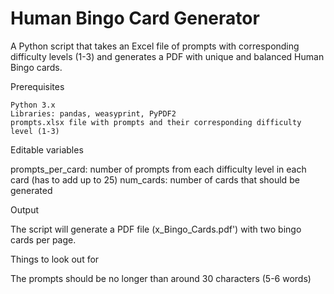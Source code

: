 # Human Bingo Card Generator
A Python script that takes an Excel file of prompts with corresponding difficulty levels (1-3) and generates a PDF with unique and balanced Human Bingo cards.


Prerequisites

    Python 3.x
    Libraries: pandas, weasyprint, PyPDF2
    prompts.xlsx file with prompts and their corresponding difficulty level (1-3)

Editable variables

  prompts_per_card: number of prompts from each difficulty level in each card (has to add up to 25)
  num_cards: number of cards that should be generated

Output

  The script will generate a PDF file (x_Bingo_Cards.pdf') with two bingo cards per page.

Things to look out for

  The prompts should be no longer than around 30 characters (5-6 words)


  

